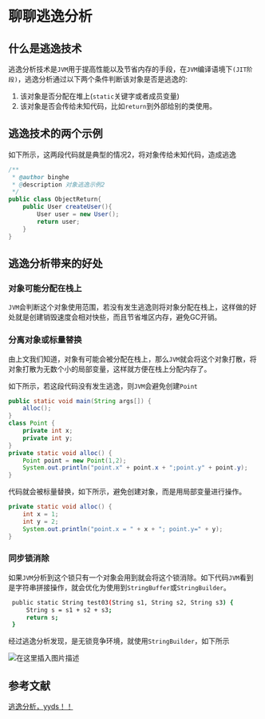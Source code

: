 # 聊聊逃逸分析

## 什么是逃逸技术

逃逸分析技术是`JVM`用于提高性能以及节省内存的手段，在`JVM`编译语境下`(JIT阶段)`，逃逸分析通过以下两个条件判断该对象是否是逃逸的:

1. 该对象是否分配在堆上(`static`关键字或者成员变量)
2. 该对象是否会传给未知代码，比如`return`到外部给别的类使用。

## 逃逸技术的两个示例

如下所示，这两段代码就是典型的情况2，将对象传给未知代码，造成逃逸

```java
/**
 * @author binghe
 * @description 对象逃逸示例2
 */
public class ObjectReturn{
    public User createUser(){
        User user = new User();
        return user;
    }
}
```

## 逃逸分析带来的好处

### 对象可能分配在栈上

`JVM`会判断这个对象使用范围，若没有发生逃逸则将对象分配在栈上，这样做的好处就是创建销毁速度会相对快些，而且节省堆区内存，避免GC开销。

### 分离对象或标量替换

由上文我们知道，对象有可能会被分配在栈上，那么`JVM`就会将这个对象打散，将对象打散为无数个小的局部变量，这样就方便在栈上分配内存了。

如下所示，若这段代码没有发生逃逸，则`JVM`会避免创建`Point`

```java
public static void main(String args[]) {
    alloc();
}
class Point {
    private int x;
    private int y;
}
private static void alloc() {
    Point point = new Point(1,2);
    System.out.println("point.x" + point.x + ";point.y" + point.y);
}
```

代码就会被标量替换，如下所示，避免创建对象，而是用局部变量进行操作。

```java
private static void alloc() {
    int x = 1;
    int y = 2;
    System.out.println("point.x = " + x + "; point.y=" + y);
}
```

### 同步锁消除

如果`JVM`分析到这个锁只有一个对象会用到就会将这个锁消除。如下代码`JVM`看到是字符串拼接操作，就会优化为使用到`StringBuffer`或`StringBuilder`。

```bash
 public static String test03(String s1, String s2, String s3) {
     String s = s1 + s2 + s3;
     return s;
 }
```

经过逃逸分析发现，是无锁竞争环境，就使用`StringBuilder`，如下所示

![在这里插入图片描述](https://cdn.jsdelivr.net/gh/xfycoding/blogImage/img/202304301435808.png)

## 参考文献

[逃逸分析，yyds！！](https://mdnice.com/writing/0e00579d830d4d519a5f862d2ea08527#:~:text=逃逸分析就是：一,可以访问到指针。)